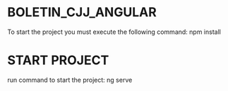 # BOLETIN_CJJ_ANGULAR
To start the project you must execute the following command: npm install
# START PROJECT
run command to start the project: ng serve

